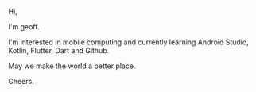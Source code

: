 Hi, 

I'm geoff.

I'm interested in mobile computing and currently learning Android Studio, Kotlin, Flutter, Dart and Github.

May we make the world a better place.

Cheers.
